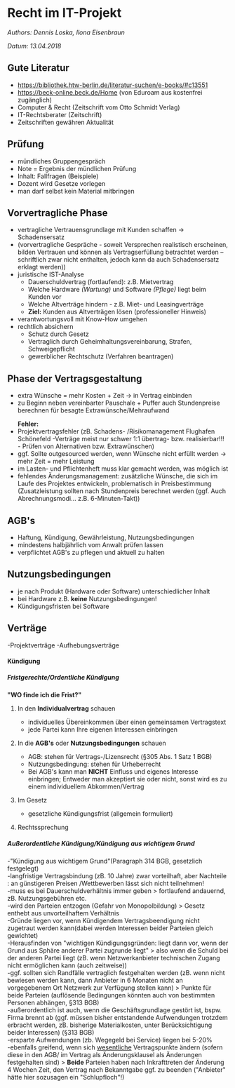 # Recht im IT-Projekt
_Authors: Dennis Loska, Ilona Eisenbraun_

_Datum: 13.04.2018_

## Gute Literatur

- https://bibliothek.htw-berlin.de/literatur-suchen/e-books/#c13551
- https://beck-online.beck.de/Home (von Eduroam aus kostenfrei zugänglich)
- Computer & Recht (Zeitschrift vom Otto Schmidt Verlag)
- IT-Rechtsberater (Zeitschrift)
- Zeitschriften gewähren Aktualität

## Prüfung

- mündliches Gruppengespräch
- Note = Ergebnis der mündlichen Prüfung
- Inhalt: Fallfragen (Beispiele)
- Dozent wird Gesetze vorlegen
- man darf selbst kein Material mitbringen

## Vorvertragliche Phase

- vertragliche Vertrauensgrundlage mit Kunden schaffen -> Schadensersatz 
    <li>(vorvertragliche Gespräche - soweit Versprechen realistisch erscheinen, bilden Vertrauen und können als Vertragserfüllung betrachtet werden – schriftlich zwar nicht enthalten, jedoch kann da auch Schadensersatz erklagt werden)) </li>
- juristische IST-Analyse
  - Dauerschuldvertrag (fortlaufend): z.B. Mietvertrag
  - Welche Hardware _(Wartung)_ und Software _(Pflege)_ liegt beim Kunden vor
  - Welche Altverträge hindern - z.B. Miet- und Leasingverträge
  - **Ziel:** Kunden aus Altverträgen lösen (professioneller Hinweis)
- verantwortungsvoll mit Know-How umgehen
- rechtlich absichern
  - Schutz durch Gesetz
  - Vertraglich durch Geheimhaltungsvereinbarung, Strafen, Schweigepflicht
  - gewerblicher Rechtschutz (Verfahren beantragen)

## Phase der Vertragsgestaltung

- extra Wünsche = mehr Kosten + Zeit -> in Vertrag einbinden
- zu Beginn neben vereinbarter Pauschale + Puffer auch Stundenpreise berechnen für besagte Extrawünsche/Mehraufwand
<ul><b>Fehler: </b>  
    <li>Projektvertragsfehler (zB. Schadens- /Risikomanagement Flughafen Schönefeld -Verträge meist nur schwer 1:1 übertrag- bzw. realisierbar!!! - Prüfen von Alternativen bzw. Extrawünschen)</li>   
    <li>ggf. Sollte outgesourced werden, wenn Wünsche nicht erfüllt werden -> mehr Zeit = mehr Leistung</li>
    <li>im Lasten- und Pflichtenheft muss klar gemacht werden, was möglich ist</li>
    <li>fehlendes Änderungsmanagement: zusätzliche Wünsche, die sich im Laufe des Projektes entwickeln, problematisch in Preisbestimmung        (Zusatzleistung sollten nach Stundenpreis berechnet werden (ggf. Auch Abrechnungsmodi... z.B. 6-Minuten-Takt)) </li>
    </ul>


## AGB's

- Haftung, Kündigung, Gewährleistung, Nutzungsbedingungen
- mindestens halbjährlich vom Anwalt prüfen lassen
- verpflichtet AGB's zu pflegen und aktuell zu halten

## Nutzungsbedingungen

- je nach Produkt (Hardware oder Software) unterschiedlicher Inhalt
- bei Hardware z.B. **keine** Nutzungsbedingungen!
- Kündigungsfristen bei Software

## Verträge
-Projektverträge
-Aufhebungsverträge

#### Kündigung

##### Fristgerechte/Ordentliche Kündigung

**"WO finde ich die Frist?"**

1. In den **Individualvertrag** schauen
   - individuelles Übereinkommen über einen gemeinsamen Vertragstext
   - jede Partei kann Ihre eigenen Interessen einbringen
2. In die **AGB's** oder **Nutzungsbedingungen** schauen
   - AGB: stehen für Vertrags-/Lizensrecht (§305 Abs. 1 Satz 1 BGB)
   - Nutzungsbedingung: stehen für Urheberrecht
   - Bei AGB's kann man **NICHT** Einfluss und eigenes Interesse einbringen; Entweder man akzeptiert sie oder nicht, sonst wird es zu einem individuellem Abkommen/Vertrag

3. Im Gesetz
   - gesetzliche Kündigungsfrist (allgemein formuliert)
4. Rechtssprechung

##### Außerordentliche Kündigung/Kündigung aus wichtigem Grund
-"Kündigung aus wichtigem Grund"(Paragraph 314 BGB, gesetzlich festgelegt)
<br>-langfristige Vertragsbindung (zB. 10 Jahre) zwar vorteilhaft, aber Nachteile : an günstigeren Preisen /Wettbewerben lässt sich          nicht teilnehmen!
    <br>-muss es bei Dauerschuldverhältnis immer geben > fortlaufend andauernd, zB. Nutzungsgebühren etc.
    <br>-wird den Parteien entzogen (Gefahr von Monopolbildung) > Gesetz enthebt aus unvorteilhaftem Verhältnis
    <br>-Gründe liegen vor, wenn Kündigendem Vertragsbeendigung nicht zugetraut werden kann(dabei werden Interessen beider Parteien gleich gewichtet)
    <br>-Herausfinden von "wichtigen Kündigungsgründen: liegt dann vor, wenn der Grund aus Sphäre anderer Partei zugrunde liegt" > also wenn die Schuld bei der anderen Partei liegt (zB. wenn Netzwerkanbieter technischen Zugang nicht ermöglichen kann (auch zeitweise))
    <br>-ggf. sollten sich Randfälle vertraglich festgehalten werden (zB. wenn nicht bewiesen werden kann, dann Anbieter in 6 Monaten nicht an vorgegebenem Ort Netzwerk zur Verfügung stellen kann) > Punkte für beide Parteien (auflösende Bedingungen könnten auch von bestimmten Personen abhängen, §313 BGB)
    <br>-außerordentlich ist auch, wenn die Geschäftsgrundlage gestört ist, bspw. Firma brennt ab (ggf. müssen bisher entstandende Aufwendungen trotzdem erbracht werden, zB. bisherige Materialkosten, unter Berücksichtigung beider Interessen) (§313 BGB)
   <br>-ersparte Aufwendungen (zb. Wegegeld bei Service) liegen bei 5-20%
   <br>-ebenfalls greifend, wenn sich <u>wesentliche</u> Vertragspunkte ändern (sofern diese in den AGB/ im Vertrag als Änderungsklausel als Änderungen festgehalten sind) > <b>Beide</b> Parteien haben nach Inkrafttreten der Änderung 4 Wochen Zeit, den Vertrag nach Bekanntgabe ggf. zu beenden ("Anbieter" hätte hier sozusagen ein "Schlupfloch"!)

